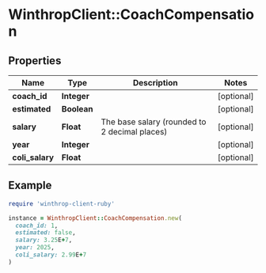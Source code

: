 # WinthropClient::CoachCompensation

## Properties

| Name | Type | Description | Notes |
| ---- | ---- | ----------- | ----- |
| **coach_id** | **Integer** |  | [optional] |
| **estimated** | **Boolean** |  | [optional] |
| **salary** | **Float** | The base salary (rounded to 2 decimal places) | [optional] |
| **year** | **Integer** |  | [optional] |
| **coli_salary** | **Float** |  | [optional] |

## Example

```ruby
require 'winthrop-client-ruby'

instance = WinthropClient::CoachCompensation.new(
  coach_id: 1,
  estimated: false,
  salary: 3.25E+7,
  year: 2025,
  coli_salary: 2.99E+7
)
```

